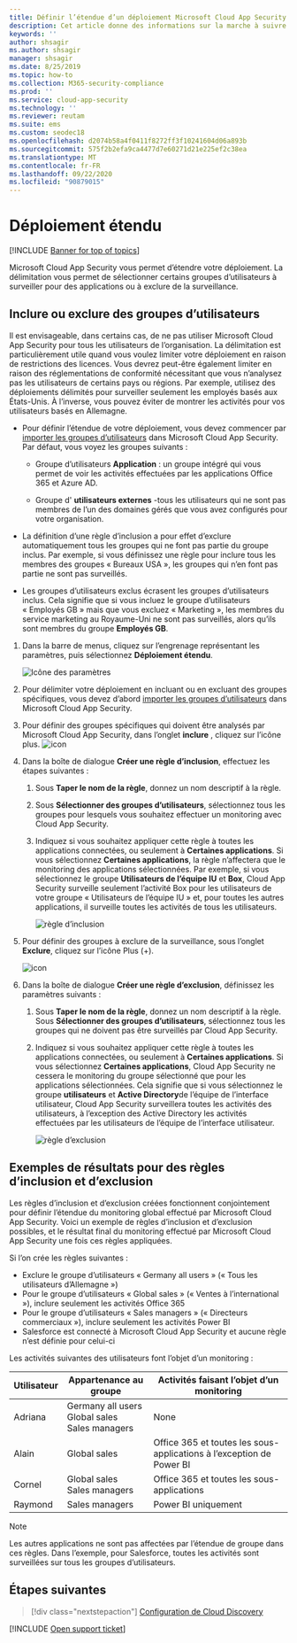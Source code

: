 ```yaml
---
title: Définir l’étendue d’un déploiement Microsoft Cloud App Security
description: Cet article donne des informations sur la marche à suivre pour définir l’étendue d’un déploiement Cloud App Security, en incluant et en excluant certains utilisateurs ou certains groupes.
keywords: ''
author: shsagir
ms.author: shsagir
manager: shsagir
ms.date: 8/25/2019
ms.topic: how-to
ms.collection: M365-security-compliance
ms.prod: ''
ms.service: cloud-app-security
ms.technology: ''
ms.reviewer: reutam
ms.suite: ems
ms.custom: seodec18
ms.openlocfilehash: d2074b58a4f0411f8272ff3f10241604d06a893b
ms.sourcegitcommit: 575f2b2efa9ca4477d7e60271d21e225ef2c38ea
ms.translationtype: MT
ms.contentlocale: fr-FR
ms.lasthandoff: 09/22/2020
ms.locfileid: "90879015"
---
```

# <a name="scoped-deployment"></a>Déploiement étendu <a name="scoped-deployment"></a> 

[!INCLUDE [Banner for top of topics](includes/banner.md)]

Microsoft Cloud App Security vous permet d’étendre votre déploiement. La délimitation vous permet de sélectionner certains groupes d’utilisateurs à surveiller pour des applications ou à exclure de la surveillance.

## <a name="include-or-exclude-user-groups"></a>Inclure ou exclure des groupes d’utilisateurs

Il est envisageable, dans certains cas, de ne pas utiliser Microsoft Cloud App Security pour tous les utilisateurs de l’organisation. La délimitation est particulièrement utile quand vous voulez limiter votre déploiement en raison de restrictions des licences. Vous devrez peut-être également limiter en raison des réglementations de conformité nécessitant que vous n’analysez pas les utilisateurs de certains pays ou régions. Par exemple, utilisez des déploiements délimités pour surveiller seulement les employés basés aux États-Unis. À l’inverse, vous pouvez éviter de montrer les activités pour vos utilisateurs basés en Allemagne.

- Pour définir l’étendue de votre déploiement, vous devez commencer par [importer les groupes d’utilisateurs](user-groups.md) dans Microsoft Cloud App Security. Par défaut, vous voyez les groupes suivants :

  - Groupe d’utilisateurs **Application** : un groupe intégré qui vous permet de voir les activités effectuées par les applications Office 365 et Azure AD.

  - Groupe d' **utilisateurs externes** -tous les utilisateurs qui ne sont pas membres de l’un des domaines gérés que vous avez configurés pour votre organisation.

- La définition d’une règle d’inclusion a pour effet d’exclure automatiquement tous les groupes qui ne font pas partie du groupe inclus. Par exemple, si vous définissez une règle pour inclure tous les membres des groupes « Bureaux USA », les groupes qui n’en font pas partie ne sont pas surveillés.

- Les groupes d’utilisateurs exclus écrasent les groupes d’utilisateurs inclus. Cela signifie que si vous incluez le groupe d’utilisateurs « Employés GB » mais que vous excluez « Marketing », les membres du service marketing au Royaume-Uni ne sont pas surveillés, alors qu’ils sont membres du groupe **Employés GB**.

1. Dans la barre de menus, cliquez sur l’engrenage représentant les paramètres, puis sélectionnez **Déploiement étendu**.

    ![Icône des paramètres](media/settings-icon.png "Icône des paramètres")

2. Pour délimiter votre déploiement en incluant ou en excluant des groupes spécifiques, vous devez d’abord [importer les groupes d’utilisateurs](user-groups.md) dans Microsoft Cloud App Security.

3. Pour définir des groupes spécifiques qui doivent être analysés par Microsoft Cloud App Security, dans l’onglet **inclure** , cliquez sur l’icône plus.
    ![icon](media/plus-icon.png)

4. Dans la boîte de dialogue **Créer une règle d’inclusion**, effectuez les étapes suivantes :

    1. Sous **Taper le nom de la règle**, donnez un nom descriptif à la règle.
    2. Sous **Sélectionner des groupes d’utilisateurs**, sélectionnez tous les groupes pour lesquels vous souhaitez effectuer un monitoring avec Cloud App Security.
    3. Indiquez si vous souhaitez appliquer cette règle à toutes les applications connectées, ou seulement à **Certaines applications**. Si vous sélectionnez **Certaines applications**, la règle n’affectera que le monitoring des applications sélectionnées. Par exemple, si vous sélectionnez le groupe **Utilisateurs de l’équipe IU** et **Box**, Cloud App Security surveille seulement l’activité Box pour les utilisateurs de votre groupe « Utilisateurs de l’équipe IU » et, pour toutes les autres applications, il surveille toutes les activités de tous les utilisateurs.

        ![règle d’inclusion](media/include-rule.png)

5. Pour définir des groupes à exclure de la surveillance, sous l’onglet **Exclure**, cliquez sur l’icône Plus (+).

   ![icon](media/plus-icon.png)

6. Dans la boîte de dialogue **Créer une règle d’exclusion**, définissez les paramètres suivants :

    1. Sous **Taper le nom de la règle**, donnez un nom descriptif à la règle.
    Sous **Sélectionner des groupes d’utilisateurs**, sélectionnez tous les groupes qui ne doivent pas être surveillés par Cloud App Security.
    2. Indiquez si vous souhaitez appliquer cette règle à toutes les applications connectées, ou seulement à **Certaines applications**. Si vous sélectionnez **Certaines applications**, Cloud App Security ne cessera le monitoring du groupe sélectionné que pour les applications sélectionnées. Cela signifie que si vous sélectionnez le groupe **utilisateurs** et **Active Directory**de l’équipe de l’interface utilisateur, Cloud App Security surveillera toutes les activités des utilisateurs, à l’exception des Active Directory les activités effectuées par les utilisateurs de l’équipe de l’interface utilisateur.

       ![règle d’exclusion](media/exclude-rule.png)

## <a name="example-results-for-include-and-exclude-rules"></a>Exemples de résultats pour des règles d’inclusion et d’exclusion

Les règles d’inclusion et d’exclusion créées fonctionnent conjointement pour définir l’étendue du monitoring global effectué par Microsoft Cloud App Security. Voici un exemple de règles d’inclusion et d’exclusion possibles, et le résultat final du monitoring effectué par Microsoft Cloud App Security une fois ces règles appliquées.

Si l’on crée les règles suivantes :

- Exclure le groupe d’utilisateurs « Germany all users » (« Tous les utilisateurs d’Allemagne »)
- Pour le groupe d’utilisateurs « Global sales » (« Ventes à l’international »), inclure seulement les activités Office 365
- Pour le groupe d’utilisateurs « Sales managers » (« Directeurs commerciaux »), inclure seulement les activités Power BI
- Salesforce est connecté à Microsoft Cloud App Security et aucune règle n’est définie pour celui-ci

Les activités suivantes des utilisateurs font l’objet d’un monitoring :

|Utilisateur|Appartenance au groupe|Activités faisant l’objet d’un monitoring|
|----|----|----|
|Adriana|Germany all users<br />Global sales<br />Sales managers|None|
|Alain|Global sales|Office 365 et toutes les sous-applications à l’exception de Power BI|
|Cornel|Global sales<br />Sales managers|Office 365 et toutes les sous-applications|
|Raymond|Sales managers|Power BI uniquement|

> [!NOTE]
> Les autres applications ne sont pas affectées par l’étendue de groupe dans ces règles.
> Dans l’exemple, pour Salesforce, toutes les activités sont surveillées sur tous les groupes d’utilisateurs.

## <a name="next-steps"></a>Étapes suivantes

> [!div class="nextstepaction"]
> [Configuration de Cloud Discovery](set-up-cloud-discovery.md)

[!INCLUDE [Open support ticket](includes/support.md)]  
